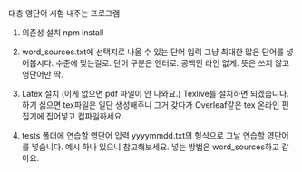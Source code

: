 대충 영단어 시험 내주는 프로그램

1. 의존성 설치
npm install

2. word_sources.txt에 선택지로 나올 수 있는 단어 입력
그냥 최대한 많은 단어를 넣어봅시다. 수준에 맞는걸로. 단어 구분은 엔터로. 공백인 라인 없게. 뜻은 쓰지 않고 영단어만 딱.

3. Latex 설치 (이게 없으면 pdf 파일이 안 나와요.)
Texlive를 설치하면 되겠습니다. 하기 싫으면 tex파일은 일단 생성해주니 그거 갖다가 Overleaf같은 tex 온라인 편집기에 집어넣고 컴파일하세요.

4. tests 폴더에 연습할 영단어 입력
yyyymmdd.txt의 형식으로 그날 연습할 영단어를 넣습니다. 예시 하나 있으니 참고해보세요. 넣는 방법은 word_sources하고 같아요.